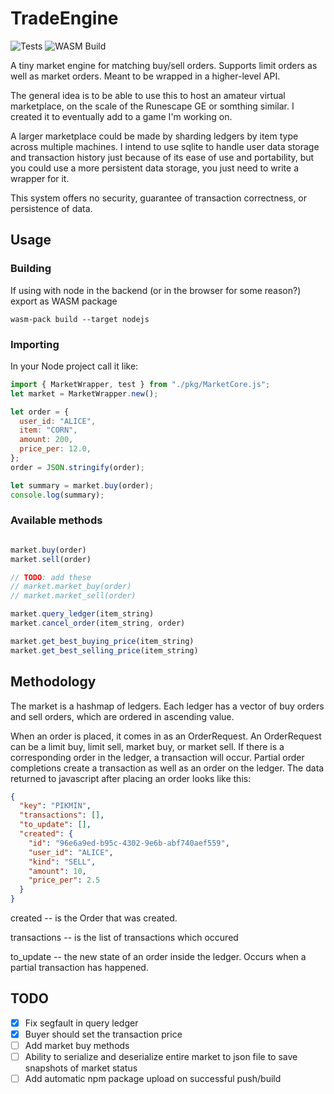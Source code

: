 # TradeEngine

![Tests](https://github.com/pickles976/TradeEngine/actions/workflows/test.yaml/badge.svg)
![WASM Build](https://github.com/pickles976/TradeEngine/actions/workflows/build.yaml/badge.svg)

A tiny market engine for matching buy/sell orders. Supports limit orders as well as market orders. Meant to be wrapped in a higher-level API. 

The general idea is to be able to use this to host an amateur virtual marketplace, on the scale of the Runescape GE or somthing similar. I created it to eventually add to a game I'm working on.

A larger marketplace could be made by sharding ledgers by item type across multiple machines. I intend to use sqlite to handle user data storage and transaction history just because of its ease of use and portability, but you could use a more persistent data storage, you just need to write a wrapper for it.

This system offers no security, guarantee of transaction correctness, or persistence of data.


## Usage

### Building

If using with node in the backend (or in the browser for some reason?) export as WASM package

```shell
wasm-pack build --target nodejs
```

### Importing

In your Node project call it like:

```javascript
import { MarketWrapper, test } from "./pkg/MarketCore.js";
let market = MarketWrapper.new();

let order = {
  user_id: "ALICE",
  item: "CORN",
  amount: 200,
  price_per: 12.0,
};
order = JSON.stringify(order);

let summary = market.buy(order);
console.log(summary);
```

### Available methods

```javascript

market.buy(order)
market.sell(order)

// TODO: add these
// market.market_buy(order)
// market.market_sell(order)

market.query_ledger(item_string)
market.cancel_order(item_string, order)

market.get_best_buying_price(item_string)
market.get_best_selling_price(item_string)


```


## Methodology

The market is a hashmap of ledgers. Each ledger has a vector of buy orders and sell orders, which are ordered in ascending value.

When an order is placed, it comes in as an OrderRequest. An OrderRequest can be a limit buy, limit sell, market buy, or market sell. If there is a corresponding order in the ledger, a transaction will occur. Partial order completions create a transaction as well as an order on the ledger. The data returned to javascript after placing an order looks like this:

```json
{
  "key": "PIKMIN",
  "transactions": [],
  "to_update": [],
  "created": {
    "id": "96e6a9ed-b95c-4302-9e6b-abf740aef559",
    "user_id": "ALICE",
    "kind": "SELL",
    "amount": 10,
    "price_per": 2.5
  }
}
```

created -- is the Order that was created.

transactions -- is the list of transactions which occured

to_update -- the new state of an order inside the ledger. Occurs when a partial transaction has happened.

## TODO

- [x] Fix segfault in query ledger
- [x] Buyer should set the transaction price
- [ ] Add market buy methods
- [ ] Ability to serialize and deserialize entire market to json file to save snapshots of market status
- [ ] Add automatic npm package upload on successful push/build
